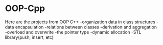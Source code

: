 # OOP-Cpp
Here are the projects from OOP C++
-organization data in class structures
-data encapsulation
-relations between classes
-derivation and aggregation
-overload and overwrite
-the pointer type
-dynamic allocation
-STL library(push, insert, etc)
